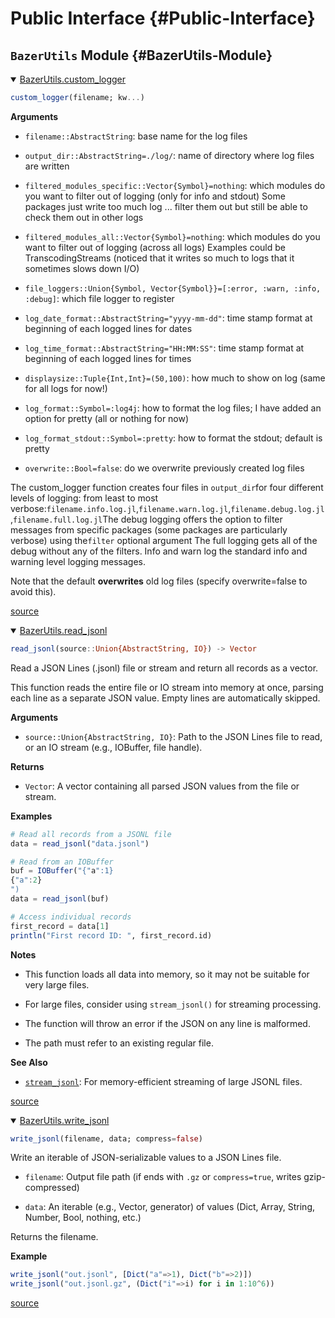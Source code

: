 
# Public Interface {#Public-Interface}

## `BazerUtils` Module {#BazerUtils-Module}
<details class='jldocstring custom-block' open>
<summary><a id='BazerUtils.custom_logger-Tuple{BazerUtils.LogSink}' href='#BazerUtils.custom_logger-Tuple{BazerUtils.LogSink}'><span class="jlbinding">BazerUtils.custom_logger</span></a> <Badge type="info" class="jlObjectType jlMethod" text="Method" /></summary>



```julia
custom_logger(filename; kw...)
```


**Arguments**
- `filename::AbstractString`: base name for the log files
  
- `output_dir::AbstractString=./log/`: name of directory where log files are written
  
- `filtered_modules_specific::Vector{Symbol}=nothing`: which modules do you want to filter out of logging (only for info and stdout) Some packages just write too much log ... filter them out but still be able to check them out in other logs
  
- `filtered_modules_all::Vector{Symbol}=nothing`: which modules do you want to filter out of logging (across all logs)  Examples could be TranscodingStreams (noticed that it writes so much to logs that it sometimes slows down I/O)
  
- `file_loggers::Union{Symbol, Vector{Symbol}}=[:error, :warn, :info, :debug]`: which file logger to register 
  
- `log_date_format::AbstractString="yyyy-mm-dd"`: time stamp format at beginning of each logged lines for dates
  
- `log_time_format::AbstractString="HH:MM:SS"`: time stamp format at beginning of each logged lines for times
  
- `displaysize::Tuple{Int,Int}=(50,100)`: how much to show on log (same for all logs for now!)
  
- `log_format::Symbol=:log4j`: how to format the log files; I have added an option for pretty (all or nothing for now)
  
- `log_format_stdout::Symbol=:pretty`: how to format the stdout; default is pretty
  
- `overwrite::Bool=false`: do we overwrite previously created log files
  

The custom_logger function creates four files in `output_dir`for four different levels of logging:     from least to most verbose:`filename.info.log.jl`,`filename.warn.log.jl`,`filename.debug.log.jl`,`filename.full.log.jl`The debug logging offers the option to filter messages from specific packages (some packages are particularly verbose) using the`filter` optional argument The full logging gets all of the debug without any of the filters. Info and warn log the standard info and warning level logging messages.

Note that the default **overwrites** old log files (specify overwrite=false to avoid this).


<Badge type="info" class="source-link" text="source"><a href="https://github.com/LouLouLibs/BazerUtils.jl/blob/b22675888ad7af975c9597aa5a1da4df67626d3e/src/CustomLogger.jl#L72-L98" target="_blank" rel="noreferrer">source</a></Badge>

</details>

<details class='jldocstring custom-block' open>
<summary><a id='BazerUtils.read_jsonl-Tuple{IO}' href='#BazerUtils.read_jsonl-Tuple{IO}'><span class="jlbinding">BazerUtils.read_jsonl</span></a> <Badge type="info" class="jlObjectType jlMethod" text="Method" /></summary>



```julia
read_jsonl(source::Union{AbstractString, IO}) -> Vector
```


Read a JSON Lines (.jsonl) file or stream and return all records as a vector.

This function reads the entire file or IO stream into memory at once, parsing each line as a separate JSON value. Empty lines are automatically skipped.

**Arguments**
- `source::Union{AbstractString, IO}`: Path to the JSON Lines file to read, or an IO stream (e.g., IOBuffer, file handle).
  

**Returns**
- `Vector`: A vector containing all parsed JSON values from the file or stream.
  

**Examples**

```julia
# Read all records from a JSONL file
data = read_jsonl("data.jsonl")

# Read from an IOBuffer
buf = IOBuffer("{"a":1}
{"a":2}
")
data = read_jsonl(buf)

# Access individual records
first_record = data[1]
println("First record ID: ", first_record.id)
```


**Notes**
- This function loads all data into memory, so it may not be suitable for very large files.
  
- For large files, consider using `stream_jsonl()` for streaming processing.
  
- The function will throw an error if the JSON on any line is malformed.
  
- The path must refer to an existing regular file.
  

**See Also**
- [`stream_jsonl`](/man/read_jsonl#stream_jsonl): For memory-efficient streaming of large JSONL files.
  


<Badge type="info" class="source-link" text="source"><a href="https://github.com/LouLouLibs/BazerUtils.jl/blob/b22675888ad7af975c9597aa5a1da4df67626d3e/src/JSONLines.jl#L16-L54" target="_blank" rel="noreferrer">source</a></Badge>

</details>

<details class='jldocstring custom-block' open>
<summary><a id='BazerUtils.write_jsonl-Tuple{AbstractString, Any}' href='#BazerUtils.write_jsonl-Tuple{AbstractString, Any}'><span class="jlbinding">BazerUtils.write_jsonl</span></a> <Badge type="info" class="jlObjectType jlMethod" text="Method" /></summary>



```julia
write_jsonl(filename, data; compress=false)
```


Write an iterable of JSON-serializable values to a JSON Lines file.
- `filename`: Output file path (if ends with `.gz` or `compress=true`, writes gzip-compressed)
  
- `data`: An iterable (e.g., Vector, generator) of values (Dict, Array, String, Number, Bool, nothing, etc.)
  

Returns the filename.

**Example**

```julia
write_jsonl("out.jsonl", [Dict("a"=>1), Dict("b"=>2)])
write_jsonl("out.jsonl.gz", (Dict("i"=>i) for i in 1:10^6))
```



<Badge type="info" class="source-link" text="source"><a href="https://github.com/LouLouLibs/BazerUtils.jl/blob/b22675888ad7af975c9597aa5a1da4df67626d3e/src/JSONLines.jl#L172-L187" target="_blank" rel="noreferrer">source</a></Badge>

</details>

